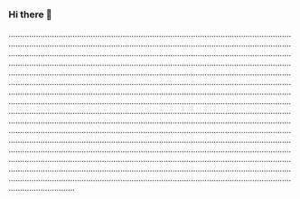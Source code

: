 ### Hi there 👋

.............................................................................................................................................................................................................................................................................................................................................................................................................................................................................................................................................................................................................................................................................................................................................................................................................................................................................................................................................................................................................................................................................................................................................................................................................................................................................................................................................................................................................................................................................................................................................................................................................................................................................................................................................................................................................................................................................................................................................................................................................................................................................................